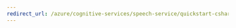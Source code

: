 ```yaml
---
redirect_url: /azure/cognitive-services/speech-service/quickstart-csharp-dotnetcore-windows
---
```

